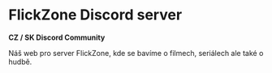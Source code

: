 # FlickZone Discord server

**CZ / SK Discord Community**

Náš web pro server FlickZone, kde se bavíme o filmech, seriálech ale také o hudbě.
